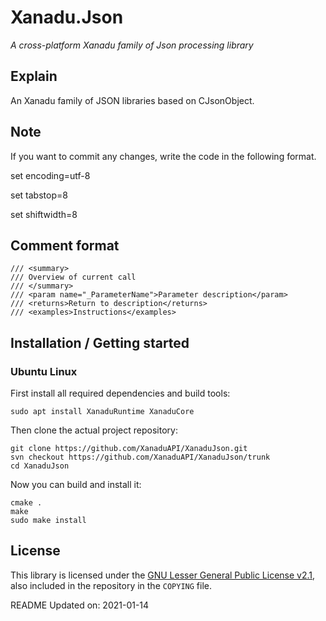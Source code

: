 # Xanadu.Json

*A cross-platform Xanadu family of Json processing library*


## Explain

An Xanadu family of JSON libraries based on CJsonObject.


## Note

If you want to commit any changes, write the code in the following format.

set encoding=utf-8

set tabstop=8

set shiftwidth=8


## Comment format

~~~shell
/// <summary>
/// Overview of current call
/// </summary>
/// <param name="_ParameterName">Parameter description</param>
/// <returns>Return to description</returns>
/// <examples>Instructions</examples>
~~~


## Installation / Getting started

### Ubuntu Linux

First install all required dependencies and build tools:
```shell
sudo apt install XanaduRuntime XanaduCore
```

Then clone the actual project repository:
```shell
git clone https://github.com/XanaduAPI/XanaduJson.git
svn checkout https://github.com/XanaduAPI/XanaduJson/trunk
cd XanaduJson
```

Now you can build and install it:
```shell
cmake .
make
sudo make install
```

## License

This library is licensed under the [GNU Lesser General Public License v2.1](https://www.gnu.org/licenses/lgpl-2.1.en.html),
also included in the repository in the `COPYING` file.

README Updated on: 2021-01-14
